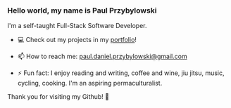 ### Hello world, my name is Paul Przybylowski 

I'm a self-taught Full-Stack Software Developer.

- 💻 Check out my projects in my [portfolio](https://paulprzybylowski.github.io/)!

- 📫 How to reach me:  paul.daniel.przybylowski@gmail.com

- ⚡ Fun fact: I enjoy reading and writing, coffee and wine, jiu jitsu, music, cycling, cooking. I'm an aspiring permaculturalist. 

Thank you for visiting my Github! 🙏

